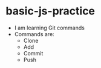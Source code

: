 # basic-js-practice

- I am learning Git commands
- Commands are:
  - Clone
  - Add
  - Commit
  - Push
